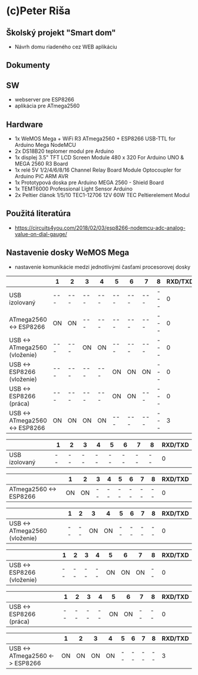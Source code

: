 
# (c)Peter Riša

## Školský projekt "Smart dom"
 - Návrh domu riadeného cez WEB aplikáciu

## Dokumenty

## SW
 - webserver pre ESP8266
 - aplikácia pre ATmega2560
 
## Hardware
 - 1x WeMOS Mega + WiFi R3 ATmega2560 + ESP8266 USB-TTL for Arduino Mega NodeMCU
 - 2x DS18B20 teplomer modul pre Arduino
 - 1x displej 3.5" TFT LCD Screen Module 480 x 320 For Arduino UNO & MEGA 2560 R3 Board
 - 1x relé 5V 1/2/4/6/8/16 Channel Relay Board Module Optocoupler for Arduino PiC ARM AVR
 - 1x Prototypová doska pre Arduino MEGA 2560 - Shield Board
 - 1x TEMT6000 Professional Light Sensor Arduino 
 - 2x Peltier článok 1/5/10 TEC1-12706 12V 60W TEC Peltierelement Modul
 
## Použitá literatúra
 - https://circuits4you.com/2018/02/03/esp8266-nodemcu-adc-analog-value-on-dial-gauge/
 
 
## Nastavenie dosky WeMOS Mega

- nastavenie komunikácie medzi jednotlivými časťami procesorovej dosky

| | 1 | 2 | 3 | 4 | 5 | 6 | 7 | 8 | RXD/TXD |
|-|-|-|-|-|-|-|-|-|-|
| USB izolovaný | --- | --- | --- | --- | --- | --- | --- | --- | 0 |
| ATmega2560 <-> ESP8266 | ON | ON | --- | --- | --- | --- | --- | --- | 0 |
| USB <-> ATmega2560 (vloženie) | --- | --- | ON | ON | --- | --- | --- | --- | 0 |
| USB <-> ESP8266 (vloženie) | --- | --- | --- | --- | ON | ON | ON | --- | 0 |
| USB <-> ESP8266 (práca) | --- | --- | --- | --- | ON | ON | --- | --- | 0 |
| USB <-> ATmega2560 <-> ESP8266 | ON | ON | ON | ON | --- | --- | --- | --- | 3 |








|	                             | 1  | 2  | 3  | 4  | 5  | 6  | 7  | 8  | RXD/TXD |
|--------------------------------|----|----|----|----|----|----|----|----|---------|
| USB izolovaný                  | -- | -- | -- | -- | -- | -- | -- | -- |    0    |

|	                             | 1  | 2  | 3  | 4  | 5  | 6  | 7  | 8  | RXD/TXD |
|--------------------------------|----|----|----|----|----|----|----|----|---------|
| ATmega2560 <-> ESP8266         | ON | ON | -- | -- | -- | -- | -- | -- |    0    |

|	                             | 1  | 2  | 3  | 4  | 5  | 6  | 7  | 8  | RXD/TXD |
|--------------------------------|----|----|----|----|----|----|----|----|---------|
| USB <-> ATmega2560 (vloženie)  | -- | -- | ON | ON | -- | -- | -- | -- |    0    |

|	                             | 1  | 2  | 3  | 4  | 5  | 6  | 7  | 8  | RXD/TXD |
|--------------------------------|----|----|----|----|----|----|----|----|---------|
| USB <-> ESP8266 (vloženie)     | -- | -- | -- | -- | ON | ON | ON | -- |    0    |

|	                             | 1  | 2  | 3  | 4  | 5  | 6  | 7  | 8  | RXD/TXD |
|--------------------------------|----|----|----|----|----|----|----|----|---------|
| USB <-> ESP8266 (práca)        | -- | -- | -- | -- | ON | ON | -- | -- |    0    |


|	                             | 1  | 2  | 3  | 4  | 5  | 6  | 7  | 8  | RXD/TXD |
|--------------------------------|----|----|----|----|----|----|----|----|---------|
| USB <-> ATmega2560 <-> ESP8266 | ON | ON | ON | ON | -- | -- | -- | -- |    3    | 



 


